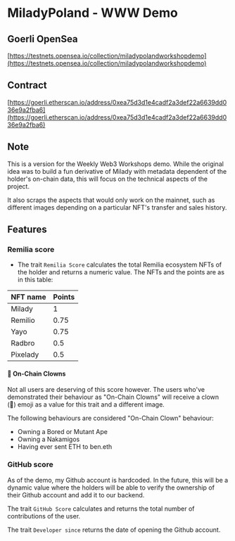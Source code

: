 # MiladyPoland - WWW Demo

## Goerli OpenSea

[https://testnets.opensea.io/collection/miladypolandworkshopdemo](https://testnets.opensea.io/collection/miladypolandworkshopdemo)

## Contract

[https://goerli.etherscan.io/address/0xea75d3d1e4cadf2a3def22a6639dd036e9a2fba6](https://goerli.etherscan.io/address/0xea75d3d1e4cadf2a3def22a6639dd036e9a2fba6)

## Note

This is a version for the Weekly Web3 Workshops demo. While the original idea was to build a fun derivative of Milady with metadata dependent of the holder's on-chain data, this will focus on the technical aspects of the project.

It also scraps the aspects that would only work on the mainnet, such as different images depending on a particular NFT's transfer and sales history.

## Features

### Remilia score

- The trait `Remilia Score` calculates the total Remilia ecosystem NFTs of the holder and returns a numeric value. The NFTs and the points are as in this table:

| NFT name | Points |
| -------- | ------ |
| Milady   | 1      |
| Remilio  | 0.75   |
| Yayo     | 0.75   |
| Radbro   | 0.5    |
| Pixelady | 0.5    |

#### 🤡 On-Chain Clowns

Not all users are deserving of this score however. The users who've demonstrated their behaviour as "On-Chain Clowns" will receive a clown (🤡) emoji as a value for this trait and a different image.

The following behaviours are considered "On-Chain Clown" behaviour:

- Owning a Bored or Mutant Ape
- Owning a Nakamigos
- Having ever sent ETH to ben.eth

### GitHub score

As of the demo, my Github account is hardcoded. In the future, this will be a dynamic value where the holders will be able to verify the ownership of their Github account and add it to our backend.

The trait `GitHub Score` calculates and returns the total number of contributions of the user.

The trait `Developer since` returns the date of opening the Github account.
